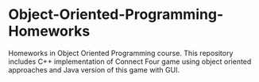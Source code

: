 # Object-Oriented-Programming-Homeworks
Homeworks in Object Oriented Programming course. This repository includes C++ implementation of Connect Four game using object oriented approaches and Java version of this game with GUI.
